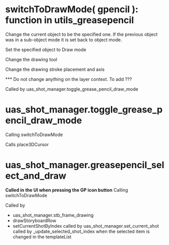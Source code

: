 

# switchToDrawMode( gpencil ): function in utils_greasepencil

Change the current object to be the specified one.
If the previous object was in a sub-object mode it is set back to object mode.

Set the specified object to Draw mode

Change the drawing tool

Change the drawing stroke placement and axis

*** Do not change anything on the layer context. To add ???

Called by uas_shot_manager.toggle_grease_pencil_draw_mode


# uas_shot_manager.toggle_grease_pencil_draw_mode

Calling switchToDrawMode

Calls place3DCursor


# uas_shot_manager.greasepencil_select_and_draw

**Called in the UI when pressing the GP icon button**
Calling switchToDrawMode

Called by
- uas_shot_manager.stb_frame_drawing
- drawStoryboardRow
- setCurrentShotByIndex
    called by uas_shot_manager.set_current_shot
        called by _update_selected_shot_index when the selected item is changed in the templateList 
